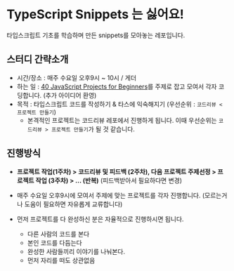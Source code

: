 # TypeScript Snippets 는 싫어요!

타입스크립트 기초를 학습하며 만든 snippets를 모아놓는 레포입니다.

## 스터디 간략소개

- 시간/장소 : 매주 수요일 오후9시 ~ 10시 / 게더
- 하는 일 : [40 JavaScript Projects for Beginners](https://www.freecodecamp.org/news/javascript-projects-for-beginners/)를 주제로 잡고 모여서 각자 코딩합니다. (추가 아이디어 환영)
- 목적 : 타입스크립트 코드를 작성하기 & 타스에 익숙해지기 (우선순위 : `코드리뷰 < 프로젝트 만들기`)
  - 본격적인 프로젝트는 코드리뷰 레포에서 진행하게 됩니다. 이때 우선순위는 `코드리뷰 > 프로젝트 만들기`가 될 것 같습니다.

## 진행방식

- <b>프로젝트 작업(1주차) > 코드리뷰 및 피드백 (2주차), 다음 프로젝트 주제선정 > 프로젝트 작업 (3주차) > ... (반복)</b> (피드백받아서 필요하다면 변경)

- 매주 수요일 오후9시에 모여서 주제에 맞는 프로젝트를 각자 진행합니다. (모르는거나 도움이 필요하면 자유롭게 교류합니다)
- 먼저 프로젝트를 다 완성하신 분은 자율적으로 진행하시면 됩니다.
  - 다른 사람의 코드를 본다
  - 본인 코드를 다듬는다
  - 완성한 사람들끼리 이야기를 나눠본다.
  - 먼저 자리를 떠도 상관없음
